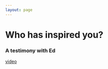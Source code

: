 ```yaml
---
layout: page
---
```


Who has inspired you?
================
### A testimony with Ed

[video](https://youtu.be/QJMOKMmRBi8)
